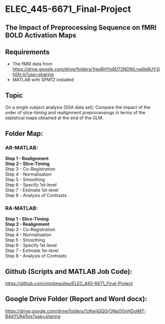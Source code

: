 # ELEC_445-6671_Final-Project  

## The Impact of Preprocessing Sequence on fMRI BOLD Activation Maps  
  
## Requirements  
- The fMRI data from https://drive.google.com/drive/folders/1rexBHYp9D72NDNiLnqille8UY3ih0H-b?usp=sharing  
- MATLAB with SPM12 installed  
  
## Topic  
On a single subject analysis (SSA data set):
    Compare the impact of the order of slice-timing and realignment preprocessings
        in terms of the statistical maps obtained at the end of the GLM.  
  
## Folder Map:  
### AR-MATLAB:  
**Step 1 - Realignment**  
**Step 2 - Slice-Timing**  
Step 3 - Co-Registration  
Step 4 - Normalisation  
Step 5 - Smoothing  
Step 6 - Specify 1st-level  
Step 7 - Estimate 1st-level  
Step 8 - Analysis of Contrasts  
  
### RA-MATLAB:  
**Step 1 - Slice-Timing**  
**Step 2 - Realignment**  
Step 3 - Co-Registration  
Step 4 - Normalisation  
Step 5 - Smoothing  
Step 6 - Specify 1st-level  
Step 7 - Estimate 1st-level  
Step 8 - Analysis of Contrasts  
  
## Github (Scripts and MATLAB Job Code):  
https://github.com/vincbeaulieu/ELEC_445-6671_Final-Project  
  
## Google Drive Folder (Report and Word docx):  
https://drive.google.com/drive/folders/1zKwiiQQGrONpOGnHDolM7-B44YUKe5ns?usp=sharing  
    
